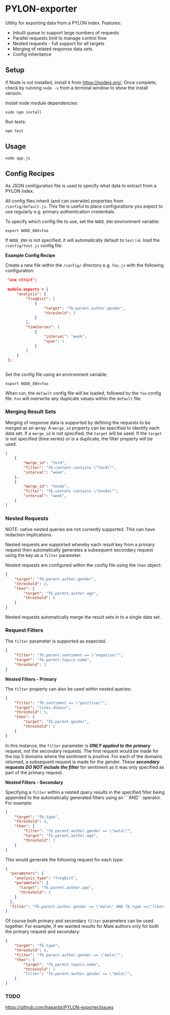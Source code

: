 # PYLON-exporter

Utility for exporting data from a PYLON index. Features:
 
 * Inbuilt queue to support large numbers of requests
 * Parallel requests limit to manage control flow
 * Nested requests - full support for all targets
 * Merging of related response data sets
 * Config inheritance


## Setup

If Node is not installed, install it from https://nodejs.org/. Once complete, check by running ```node -v``` from a 
terminal window to show the install version.

Install node module dependencies:

```sudo npm install```

Run tests:

```npm test```


## Usage

```node app.js```


## Config Recipes

As JSON configuration file is used to specify what data to extract from a PYLON index.

All config files inherit (and can overwite) properties from ```/config/default.js```. This file is useful to place 
configurations you expect to use regularly e.g. primary authentication credentials.

To specify which config file to use, set the ```NODE_ENV``` environment variable:

```export NODE_ENV=foo```

If ```NODE_ENV``` is not specified, it will automatically default to ```test``` i.e. load the ```/config/test.js``` 
config file.

**Example Config Recipe**

Create a new file within the ```/config/``` directory e.g. `foo.js` with the following configuration:
 

```json
 "use strict";
 
 module.exports = {
     "analysis": {
         "freqDist": [
             {
                 "target": "fb.parent.author.gender",
                 "threshold": 2
             }
         ],
         "timeSeries": [
             {
                 "interval": "week",
                 "span": 1
             }
         ]
     }
 };
 
 ```

Set the config file using an environment variable:

```export NODE_ENV=foo```


When run, the ```default``` config file will be loaded, followed by the ```foo``` config file. ```Foo``` will 
overwrite any duplicate values within the ```default``` file.

### Merging Result Sets
Merging of response data is supported by defining the requests to be merged as an array. A ```merge_id``` property can be
specified to identify each data set. If a ```merge_id``` is not specified, the ```target``` will be used. If the 
```target``` is not specified (time series) or is a duplicate, the filter property will be used.

```json
[
    {
        "merge_id": "ford",
        "filter": "fb.content contains \"ford\"",
        "interval": "week",
    },
    {
        "merge_id": "honda",
        "filter": "fb.content contains \"honda\"",
        "interval": "week",
    }
]
```


### Nested Requests

NOTE: native nested queries are not currently supported. This can have redaction implications.

Nested requests are supported whereby each result key from a primary request then automatically generates
a subsequent secondary request using the key as a ```filter``` parameter.

Nested requests are configured within the config file using the ```then``` object:

```json
{
    "target": "fb.parent.author.gender",
    "threshold": 2,
    "then": {
        "target": "fb.parent.author.age",
        "threshold": 6
    }
}
```

Nested requests automatically merge the result sets in to a single data set.


### Request Filters

The ```filter``` parameter is supported as expected.

```json
{
    "filter": "fb.parent.sentiment == \"negative\"",
    "target": "fb.parent.topics.name",
    "threshold": 2
}
```

**Nested Filters - Primary**

The ```filter``` property can also be used within nested queries:

```json
{
    "filter": "fb.sentiment == \"positive\"",
    "target": "links.domain",
    "threshold": 5,
    "then": {
        "target": "fb.parent.gender",
        "threshold": 2
    }
}
```
In this instance, the ```filter``` parameter is ***ONLY applied to the primary*** request, not the secondary requests. 
The first request would be made for the top 5 domains where the sentiment is positive. For each of the domains 
returned, a subsequent request is made for the gender. These ***secondary requests DO NOT include the filter*** for 
sentiment as it was only specified as part of the primary request.

**Nested Filters - Secondary**

Specifying a ```filter``` within a nested query results in the specified filter being appended to the automatically 
generated filters using an  ```AND`` operator. For example: 

```json
{
    "target": "fb.type",
    "threshold": 4,
    "then": {
        "filter": "fb.parent.author.gender == \"male\"",
        "target": "fb.parent.author.age",
        "threshold": 2
    }
}
```
This would generate the following request for each type:

```json
{
  "parameters": {
    "analysis_type": "freqDist",
    "parameters": {
      "target": "fb.parent.author.age",
      "threshold": 2
    }
  },
  "filter": "fb.parent.author.gender == \"male\" AND fb.type ==\"like\""
}
```

Of course both primary and secondary ```filter``` parameters can be used together. For example, if we wanted results
for Male authors only for both the primary request and secondary:

```json
{
    "target": "fb.type",
    "threshold": 4,
    "filter": "fb.parent.author.gender == \"male\"",
    "then": {
        "target": "fb.parent.topics.name",
        "threshold": 2
        "filter": "fb.parent.author.gender == \"male\"",
    }
}
```            

### TODO

https://github.com/haganbt/PYLON-exporter/issues
